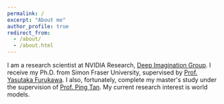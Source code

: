 ```yaml
---
permalink: /
excerpt: "About me"
author_profile: true
redirect_from: 
  - /about/
  - /about.html
---
```


I am a research scientist at NVIDIA Research, [Deep Imagination Group](https://research.nvidia.com/labs/dir/). I receive my Ph.D. from Simon Fraser University, supervised by [Prof. Yasutaka Furukawa](https://www.cs.sfu.ca/~furukawa/). I also, fortunately, complete my master's study under the supervision of [Prof. Ping Tan](https://www.cs.sfu.ca/~pingtan/). My current research interest is world models. <span style="color:red">
